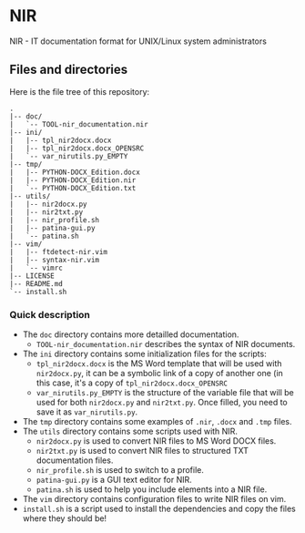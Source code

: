 # NIR
NIR - IT documentation format for UNIX/Linux system administrators

## Files and directories

Here is the file tree of this repository:

```
.
|-- doc/
|   `-- TOOL-nir_documentation.nir
|-- ini/
|   |-- tpl_nir2docx.docx
|   |-- tpl_nir2docx.docx_OPENSRC
|   `-- var_nirutils.py_EMPTY
|-- tmp/
|   |-- PYTHON-DOCX_Edition.docx
|   |-- PYTHON-DOCX_Edition.nir
|   `-- PYTHON-DOCX_Edition.txt
|-- utils/
|   |-- nir2docx.py
|   |-- nir2txt.py
|   |-- nir_profile.sh
|   |-- patina-gui.py
|   `-- patina.sh
|-- vim/
|   |-- ftdetect-nir.vim
|   |-- syntax-nir.vim
|   `-- vimrc
|-- LICENSE
|-- README.md
`-- install.sh
```

### Quick description

* The `doc` directory contains more detailled documentation.
  - `TOOL-nir_documentation.nir` describes the syntax of NIR documents.
* The `ini` directory contains some initialization files for the scripts:
  - `tpl_nir2docx.docx` is the MS Word template that will be used with `nir2docx.py`, it can be a symbolic link of a copy of another one (in this case, it's a copy of `tpl_nir2docx.docx_OPENSRC`
  - `var_nirutils.py_EMPTY` is the structure of the variable file that will be used for both `nir2docx.py` and `nir2txt.py`. Once filled, you need to save it as `var_nirutils.py`.
* The `tmp` directory contains some examples of `.nir`, `.docx` and `.tmp` files.
* The `utils` directory contains some scripts used with NIR.
  - `nir2docx.py` is used to convert NIR files to MS Word DOCX files.
  - `nir2txt.py` is used to convert NIR files to structured TXT documentation files.
  - `nir_profile.sh` is used to switch to a profile.
  - `patina-gui.py` is a GUI text editor for NIR.
  - `patina.sh` is used to help you include elements into a NIR file.
* The `vim` directory contains configuration files to write NIR files on vim.
* `install.sh` is a script used to install the dependencies and copy the files where they should be!
